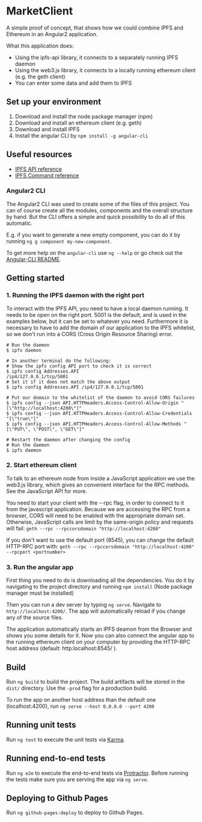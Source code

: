 # MarketClient

A simple proof of concept, that shows how we could combine IPFS and Ethereum in an Angular2 application.

What this application does:
* Using the ipfs-api library, it connects to a separately running IPFS daemon
* Using the web3.js library, it connects to a locally running ethereum client (e.g. the geth client)
* You can enter some data and add them to IPFS

## Set up your environment
1. Download and install the node package manager (npm)
2. Download and install an ethereum client (e.g. geth)
3. Download and install IPFS
4. Install the angular CLI by `npm install -g angular-cli`

## Useful resources

* [IPFS API reference](http://docs.ipfs.apiary.io/)
* [IPFS Command reference](https://ipfs.io/docs/commands/)
 

### Angular2 CLI
The Angular2 CLI was used to create some of the files of this project. You can of course create all the modules, components and the overall structure by hand. But the CLI offers a simple and quick possibility to do all of this automatic.

E.g. if you want to generate a new empty component, you can do it by running `ng g component my-new-component`.

To get more help on the `angular-cli` use `ng --help` or go check out the [Angular-CLI README](https://github.com/angular/angular-cli/blob/master/README.md).

## Getting started
### 1. Running the IPFS daemon with the right port
To interact with the IPFS API, you need to have a local daemon running. It needs to be open on the right port. 5001 is the default, and is used in the examples below, but it can be set to whatever you need.
Furthermore it is necessary to have to add the domain of our application to the IPFS whitelist, so we don't run into a CORS (Cross Origin Resource Sharing) error.

```
# Run the daemon
$ ipfs daemon
 
# In another terminal do the following: 
# Show the ipfs config API port to check it is correct
$ ipfs config Addresses.API
/ip4/127.0.0.1/tcp/5001
# Set it if it does not match the above output
$ ipfs config Addresses.API /ip4/127.0.0.1/tcp/5001
 
# Put our domain to the whitelist of the daemon to avoid CORS failures
$ ipfs config --json API.HTTPHeaders.Access-Control-Allow-Origin "[\"http://localhost:4200\"]"
$ ipfs config --json API.HTTPHeaders.Access-Control-Allow-Credentials "[\"true\"]"
$ ipfs config --json API.HTTPHeaders.Access-Control-Allow-Methods "[\"PUT\", \"POST\", \"GET\"]"
  
# Restart the daemon after changing the config
# Run the daemon
$ ipfs daemon
```

### 2. Start ethereum client
To talk to an ethereum node from inside a JavaScript application we use the web3.js library, which gives an convenient
interface for the RPC methods. See the JavaScript API for more.

You need to start your client with the --rpc flag, in order to connect to it from the javascript application. Because we are accessing the RPC from a browser, CORS will need to be enabled with the appropriate domain set. Otherwise, JavaScript calls are limit by the same-origin policy and requests will fail:
`geth --rpc --rpccorsdomain "http://localhost:4200"`

If you don't want to use the default port (8545), you can change the default HTTP-RPC port with:
`geth --rpc --rpccorsdomain "http://localhost:4200" --rpcport <portnumber>`

### 3. Run the angular app
First thing you need to do is downloading all the dependencies. You do it by navigating to the project directory and running `npm install` (Node package manager must be installed)

Then you can run a dev server by typing `ng serve`. Navigate to `http://localhost:4200/`. The app will automatically reload if you change any of the source files.

The application automatically starts an IPFS deamon from the Browser and shows you some details for it. Now you can also connect the angular app to the running ethereum client on your computer by providing the HTTP-RPC host address (default: http:localhost:8545/ ).

## Build

Run `ng build` to build the project. The build artifacts will be stored in the `dist/` directory. Use the `-prod` flag for a production build.

To run the app on another host address than the default one (localhost:4200), run `ng serve --host 0.0.0.0 --port 4200`

## Running unit tests

Run `ng test` to execute the unit tests via [Karma](https://karma-runner.github.io).

## Running end-to-end tests

Run `ng e2e` to execute the end-to-end tests via [Protractor](http://www.protractortest.org/).
Before running the tests make sure you are serving the app via `ng serve`.

## Deploying to Github Pages

Run `ng github-pages:deploy` to deploy to Github Pages.
